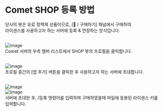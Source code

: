# Comet SHOP 등록 방법

당사의 봇은 유료 정액제 상품이므로, [🛒ㅣ구매하기] 채널에서 구매하여<br>
라이센스를 사용하고자 하는 서버에 등록 & 연장하는 방식입니다.<br><br>

![image](https://github.com/user-attachments/assets/435f43af-17cf-4643-b5b4-91793f607090)<br>
Comet 서버의 우측 멤버 리스트에서 SHOP 봇의 프로필을 클릭합니다.<br><br>

![image](https://github.com/user-attachments/assets/bda59e4a-552a-4248-af56-8ba6f69f02a5)<br>
프로필 중간의 [앱 추가] 버튼을 클릭한 후 사용하고자 하는 서버에 초대합니다.<br><br>

![image](https://github.com/user-attachments/assets/0add6501-c812-4f30-a0cf-ff8ef6bf3af8)<br>
![image](https://github.com/user-attachments/assets/ba57ca59-4e96-4491-82a8-b38ecb0373e4)<br>
서버에 초대한 후, /등록 명령어를 입력하여 구매하였을때 파일에 동봉된 라이센스 키를 입력합니다.<br>
